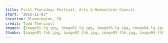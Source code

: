 ```yaml
---
title: First Thursdays Festival, Arts & Humanities Council
start: "2016-11-03"
location: Bloomington, IN
credit: Todd Theriault
images: [image01-lg.jpg, image02-lg.jpg, image03-lg.jpg, image04-lg.jpg, image05-lg.jpg]
thumbs: [image01-thb.jpg, image02-thb.jpg, image03-thb.jpg, image04-thb.jpg, image05-thb.jpg]
---
```

